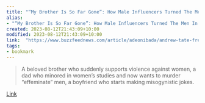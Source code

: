 ```yaml
---
title: "“My Brother Is So Far Gone”: How Male Influencers Turned The Men In These People’s Lives Toxic"
alias:
- "“My Brother Is So Far Gone”: How Male Influencers Turned The Men In These People’s Lives Toxic"
created: 2023-08-12T21:43:09+10:00
modified: 2023-08-12T21:43:09+10:00
link:  "https://www.buzzfeednews.com/article/adeonibada/andrew-tate-fresh-fit-podcast-kevin-samuels-toxic-male"
tags:
- bookmark
---
```


> A beloved brother who suddenly supports violence against women, a dad who minored in women’s studies and now wants to murder “effeminate” men, a boyfriend who starts making misogynistic jokes.

[Link](https://www.buzzfeednews.com/article/adeonibada/andrew-tate-fresh-fit-podcast-kevin-samuels-toxic-male)